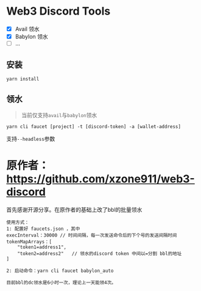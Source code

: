 # Web3 Discord Tools

- [x] Avail 领水
- [x] Babylon 领水
- [ ] ...

## 安装
```
yarn install
```

## 领水
> 当前仅支持`avail`与`babylon`领水

```
yarn cli faucet [project] -t [discord-token] -a [wallet-address]
```
支持`--headless`参数

# 原作者：https://github.com/xzone911/web3-discord
首先感谢开源分享。在原作者的基础上改了bbl的批量领水
```angular2html
使用方式：
1: 配置好 faucets.json ，其中
execInterval：30000 // 时间间隔，每一次发送命令后的下个号的发送间隔时间
tokenMapArrays：[
    "token1=address1",
    "token2=address2"   // 领水的discord token 中间以=分割 bbl的地址
]

2: 启动命令：yarn cli faucet babylon_auto

目前bbl的dc领水是6小时一次，理论上一天能领4次。
```
